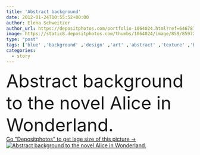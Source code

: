 ```yaml
---
title: 'Abstract background'
date: 2012-01-24T10:55:52+00:00
author: Elena Schweitzer
author_url: https://depositphotos.com/portfolio-1064024.html?ref=64678756
image: https://static8.depositphotos.com/thumbs/1064024/image/859/8597236/api_thumb_450.jpg?forcejpeg=true
type: "post"
tags: ['blue' ,'background' ,'design' ,'art' ,'abstract' ,'texture' ,'brown' ,'dark' ,'antique' ,'vintage' ,'imagination' ,'fantasy' ,'wall' ,'fingers' ,'book' ,'down' ,'hole' ,'ancient' ,'in' ,'fairy' ,'tale' ,'falling' ,'parents' ,'story' ,'collage' ,'no' ,'el' ,'wonderland' ,'rabbit' ,'clocks' ,'the' ,'ladies' ,'to' ,'personage' ,'de' ,'novel' ,'tales' ,'las' ,'rabbits' ,'adventures' ,'en' ,'alice' ,'das' ,'lewis' ,'Alicia' ,'carroll' ,'cuento' ,'alice in wonderland' ,'wunderland' ,'kraina' ]
categories: 
  - story
---
```

<div aling="center">
            <font size="60"> Abstract background to the novel Alice in Wonderland.</font>   
</div>
<div>
    <a href='https://static8.depositphotos.com/thumbs/1064024/image/859/8597236/api_thumb_450.jpg?forcejpeg=true?ref=64678756' target=_blank > Go "Depositphotos" to get lage size of this picture ->
        <img href='https://static8.depositphotos.com/thumbs/1064024/image/859/8597236/api_thumb_450.jpg?forcejpeg=true?ref=64678756' src='https://static8.depositphotos.com/1064024/859/i/950/depositphotos_8597236-stock-photo-abstract-background.jpg?forcejpeg=true' alt='Abstract background to the novel Alice in Wonderland.' >
    </a>
</div>
